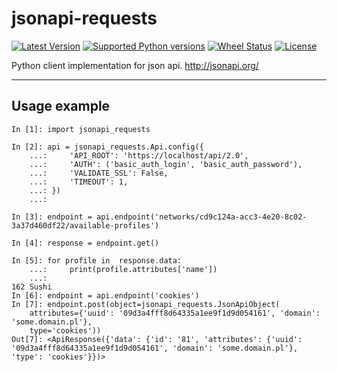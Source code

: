 # jsonapi-requests

[![Latest Version](https://img.shields.io/pypi/v/jsonapi-requests.svg)](https://github.com/socialwifi/jsonapi-requests/blob/master/CHANGELOG.md)
[![Supported Python versions](https://img.shields.io/pypi/pyversions/jsonapi-requests.svg)](https://pypi.python.org/pypi/jsonapi-requests/)
[![Wheel Status](https://img.shields.io/pypi/wheel/jsonapi-requests.svg)](https://pypi.python.org/pypi/jsonapi-requests/)
[![License](https://img.shields.io/pypi/l/jsonapi-requests.svg)](https://github.com/socialwifi/jsonapi-requests/blob/master/LICENSE)

Python client implementation for json api. http://jsonapi.org/

----
## Usage example

    In [1]: import jsonapi_requests

    In [2]: api = jsonapi_requests.Api.config({
        ...:     'API_ROOT': 'https://localhost/api/2.0',
        ...:     'AUTH': ('basic_auth_login', 'basic_auth_password'),
        ...:     'VALIDATE_SSL': False,
        ...:     'TIMEOUT': 1,
        ...: })
        ...:

    In [3]: endpoint = api.endpoint('networks/cd9c124a-acc3-4e20-8c02-3a37d460df22/available-profiles')

    In [4]: response = endpoint.get()

    In [5]: for profile in  response.data:
        ...:     print(profile.attributes['name'])
        ...:
    162 Sushi
    In [6]: endpoint = api.endpoint('cookies')
    In [7]: endpoint.post(object=jsonapi_requests.JsonApiObject(
        attributes={'uuid': '09d3a4fff8d64335a1ee9f1d9d054161', 'domain': 'some.domain.pl'},
        type='cookies'))
    Out[7]: <ApiResponse({'data': {'id': '81', 'attributes': {'uuid': '09d3a4fff8d64335a1ee9f1d9d054161', 'domain': 'some.domain.pl'}, 'type': 'cookies'}})>
